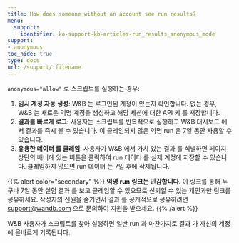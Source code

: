 ```yaml
---
title: How does someone without an account see run results?
menu:
  support:
    identifier: ko-support-kb-articles-run_results_anonymous_mode
support:
- anonymous
toc_hide: true
type: docs
url: /support/:filename
---
```


`anonymous="allow"` 로 스크립트를 실행하는 경우:

1. **임시 계정 자동 생성**: W&B 는 로그인된 계정이 있는지 확인합니다. 없는 경우, W&B 는 새로운 익명 계정을 생성하고 해당 세션에 대한 API 키 를 저장합니다.
2. **결과를 빠르게 로그**: 사용자는 스크립트를 반복적으로 실행하고 W&B 대시보드 에서 결과를 즉시 볼 수 있습니다. 이 클레임되지 않은 익명 run 은 7일 동안 사용할 수 있습니다.
3. **유용한 데이터 를 클레임**: 사용자가 W&B 에서 가치 있는 결과 를 식별하면 페이지 상단의 배너에 있는 버튼을 클릭하여 run 데이터 를 실제 계정에 저장할 수 있습니다. 클레임하지 않으면 run 데이터 는 7일 후에 삭제됩니다.

{{% alert color="secondary" %}}
**익명 run 링크는 민감합니다**. 이 링크를 통해 누구나 7일 동안 실험 결과 를 보고 클레임할 수 있으므로 신뢰할 수 있는 개인과만 링크를 공유하세요. 작성자의 신원을 숨기면서 결과 를 공개적으로 공유하려면 support@wandb.com 으로 문의하여 지원을 받으세요.
{{% /alert %}}

W&B 사용자가 스크립트를 찾아 실행하면 일반 run 과 마찬가지로 결과 가 자신의 계정에 올바르게 기록됩니다.
